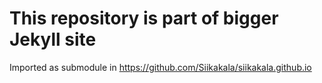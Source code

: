 # This repository is part of bigger Jekyll site

Imported as submodule in https://github.com/Siikakala/siikakala.github.io
